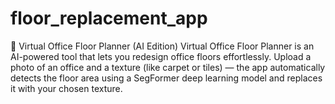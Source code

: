# floor_replacement_app
🧠 Virtual Office Floor Planner (AI Edition)  Virtual Office Floor Planner is an AI-powered tool that lets you redesign office floors effortlessly. Upload a photo of an office and a texture (like carpet or tiles) — the app automatically detects the floor area using a SegFormer deep learning model and replaces it with your chosen texture.
